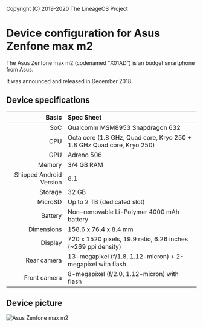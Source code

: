 Copyright (C) 2019-2020 The LineageOS Project
 
  Device configuration for Asus Zenfone max m2
 =========================================
 
  The Asus Zenfone max m2 (codenamed "X01AD") is an 
budget smartphone from Asus.
 
  It was announced and released in December 2018.
 
  ## Device specifications
 
  Basic | Spec Sheet
 -------:|:-------------------------
 SoC | Qualcomm MSM8953 Snapdragon 632
 CPU | Octa core (1.8 GHz, Quad core, Kryo 250 + 1.8 GHz Quad core, Kryo 250)
 GPU | Adreno 506
 Memory | 3/4 GB RAM
 Shipped Android Version | 8.1
 Storage | 32 GB
 MicroSD | Up to 2 TB (dedicated slot)
 Battery | Non-removable Li-Polymer 4000 mAh battery
 Dimensions | 158.6 x 76.4 x 8.4 mm
 Display | 720 x 1520 pixels, 19:9 ratio, 6.26 inches (~269 ppi density)
 Rear camera | 13-megapixel (f/1.8, 1.12-micron) + 2-megapixel with flash
 Front camera | 8-megapixel (f/2.0, 1.12-micron) with flash   
 
 
  ## Device picture
 
  ![Asus Zenfone max m2 ](https://i.imgur.com/PjaQrqr.png "Asus Zenfone max m2")


 
                

 
 
  

